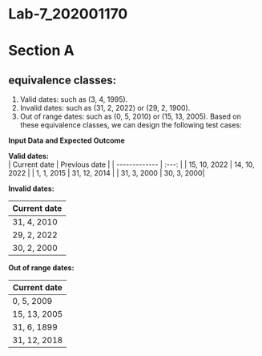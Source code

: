 # Lab-7_202001170

# **Section A**

## **equivalence classes:** <br>

1. Valid dates: such as (3, 4, 1995).
2. Invalid dates: such as (31, 2, 2022) or (29, 2, 1900).
3. Out of range dates: such as (0, 5, 2010) or (15, 13, 2005).
Based on these equivalence classes, we can design the following test cases:

**Input Data and Expected Outcome**<br>

**Valid dates:**<br>
| Current date     | Previous date     |
| ------------- | :---: |
| 15, 10, 2022 | 14, 10, 2022 |
| 1, 1, 2015 | 31, 12, 2014 |
| 31, 3, 2000 | 30, 3, 2000|

**Invalid dates:**<br>

| Current date |
| ------------- |
| 31, 4, 2010 |
| 29, 2, 2022 |
| 30, 2, 2000 |

**Out of range dates:**<br>

| Current date |
| ------------- |
| 0, 5, 2009|
| 15, 13, 2005 |
| 31, 6, 1899 |
| 31, 12, 2018 |

